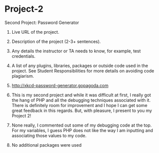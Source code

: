 Project-2
=========

Second Project: Password Generator

1. Live URL of the project.
2. Description of the project (2-3+ sentences).
3. Any details the instructor or TA needs to know, for example, test credentials.
4. A list of any plugins, libraries, packages or outside code used in the project. See Student Responsibilities for more details on avoiding code plagiarism.

1. http://xkcd-password-generator.gopagoda.com
2. This is my second project and while it was difficult at first, I really got the hang of PHP and all the debugging techniques associated with it. There is definitely room for improvement and I hope I can get some great feedback in this regards. But, with pleasure, I present to you my Project 2!
3. None really, I commented out some of my debugging code at the top. For my variables, I guess PHP does not like the way I am inputting and associating those values to my code.
4. No additional packages were used
